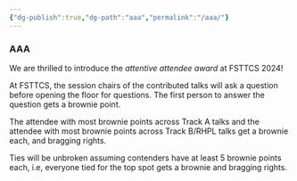```yaml
---
{"dg-publish":true,"dg-path":"aaa","permalink":"/aaa/"}
---
```



### AAA

We are thrilled to introduce the *attentive attendee award* at FSTTCS 2024!

At FSTTCS, the session chairs of the contributed talks will ask a question before opening the floor for questions. The first person to answer the question gets a brownie point.

The attendee with most brownie points across Track A talks and the attendee with most brownie points across Track B/RHPL talks get a brownie each, and bragging rights.

Ties will be unbroken assuming contenders have at least 5 brownie points each, i.e, everyone tied for the top spot gets a brownie and bragging rights.